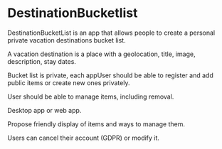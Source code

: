 # DestinationBucketlist

DestinationBucketList is an app that allows people to create a personal private vacation destinations bucket list.

A vacation destination is a place with a geolocation, title, image, description, stay dates.

Bucket list is private, each appUser should be able to register and add public items or create new ones privately.

User should be able to manage items, including removal.

Desktop app or web app.

Propose friendly display of items and ways to manage them.

Users can cancel their account (GDPR) or modify it.
